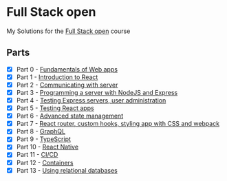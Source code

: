 # Full Stack open

My Solutions for the [Full Stack open](https://fullstackopen.com) course

## Parts

- [x] Part 0 - [Fundamentals of Web apps](https://fullstackopen.com/en/part0)
- [x] Part 1 - [Introduction to React](https://fullstackopen.com/en/part1)
- [x] Part 2 - [Communicating with server](https://fullstackopen.com/en/part2)
- [x] Part 3 - [Programming a server with NodeJS and Express](https://fullstackopen.com/en/part3)
- [x] Part 4 - [Testing Express servers, user administration](https://fullstackopen.com/en/part4)
- [x] Part 5 - [Testing React apps](https://fullstackopen.com/en/part5)
- [x] Part 6 - [Advanced state management](https://fullstackopen.com/en/part6)
- [x] Part 7 - [React router, custom hooks, styling app with CSS and webpack](https://fullstackopen.com/en/part7)
- [x] Part 8 - [GraphQL](https://fullstackopen.com/en/part8)
- [x] Part 9 - [TypeScript](https://fullstackopen.com/en/part9)
- [x] Part 10 - [React Native](https://fullstackopen.com/en/part10)
- [x] Part 11 - [CI/CD](https://fullstackopen.com/en/part11)
- [x] Part 12 - [Containers](https://fullstackopen.com/en/part12)
- [x] Part 13 - [Using relational databases](https://fullstackopen.com/en/part13)
